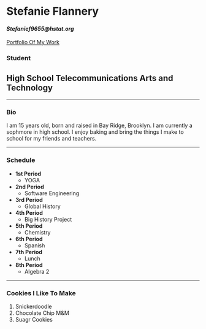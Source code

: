 # Stefanie Flannery
#### _Stefanief9655@hstat.org_
[Portfolio Of My Work](https://stefanief9655.github.io/)

### Student
## High School Telecommunications Arts and Technology

---
### Bio
I am 15 years old, born and raised in Bay Ridge, Brooklyn. I am currently a sophmore in high school. I enjoy baking and bring the things I make to school for my friends and teachers.

---
### Schedule
 * **1st Period**
     * YOGA
 * **2nd Period**
     * Software Engineering
 * **3rd Period**
     * Global History
 * **4th Period**
     * Big History Project
 * **5th Period**
     * Chemistry
 * **6th Period**
     * Spanish
 * **7th Period**
     * Lunch
 * **8th Period**
     * Algebra 2

---
### Cookies I Like To Make
1. Snickerdoodle
2. Chocolate Chip M&M
3. Suagr Cookies
